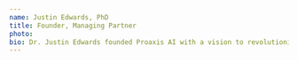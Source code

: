 ```yaml
---
name: Justin Edwards, PhD
title: Founder, Managing Partner
photo: 
bio: Dr. Justin Edwards founded Proaxis AI with a vision to revolutionize conversational AI interactions. With a PhD in Conversational AI and extensive research experience in human-computer interaction, he brings deep expertise in natural language processing and dialogue systems. His research has been published in top-tier conferences and journals, and he has led AI transformation projects across multiple industries. As Founder and Managing Partner, he drives the company's strategic vision and maintains strong ties with University College Dublin's HCI research community.
---
```

